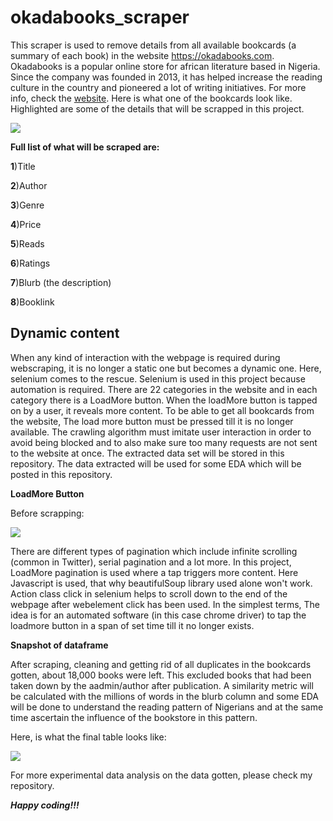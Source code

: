 # okadabooks_scraper
  This scraper is used to remove details from all available bookcards (a summary of each book) in the website https://okadabooks.com. Okadabooks is a popular online store for african literature based in Nigeria. Since the company was founded in 2013, it has helped increase the reading culture in the country and pioneered a lot of writing initiatives. For more info, check the [website](https://okadabooks.com.). 
  Here is what one of the bookcards look like. Highlighted are some of the details that will be scrapped in this project.

   ![](https://github.com/EdidiongEsu/okadabooks_scraper/blob/master/okadabooks_pictures/Capture.PNG)
            
**Full list of what will be scraped are:**

  **1**)Title
  
  **2**)Author
  
  **3**)Genre
  
  **4**)Price
  
  **5**)Reads
  
  **6**)Ratings
  
  **7**)Blurb (the description)
  
  **8**)Booklink
  
  ## Dynamic content
When any kind of interaction with the webpage is required during webscraping, it is no longer a static one but becomes a dynamic one. Here, selenium comes to the rescue. Selenium is used in this project because automation is required. There are 22 categories in the website and in each category there is a LoadMore button. When the loadMore button is tapped on by a user, it reveals more content. To be able to get all bookcards from the website, The load more button must be pressed till it is no longer available. The crawling algorithm must imitate user interaction in order to avoid being blocked and to also make sure too many requests are not sent to the website at once. The extracted data set will be stored in this repository. The data extracted will be used for some EDA which will be posted in this repository.
    
 
 **LoadMore Button**

Before scrapping:
  
  ![](https://github.com/EdidiongEsu/okadabooks_scraper/blob/master/okadabooks_pictures/loadmore_before_webscraping.PNG)
  
  There are different types of pagination which include infinite scrolling (common in Twitter), serial pagination and a lot more. In this project, LoadMore pagination is used where a tap triggers more content. Here Javascript is used, that why beautifulSoup library used alone won't work. Action class click in selenium helps to scroll down to the end of the webpage after webelement click has been used. In the simplest terms, The idea is for an automated software (in this case chrome driver) to tap the loadmore button in a span of set time till it no longer exists.
  
  **Snapshot of dataframe**
  
  After scraping, cleaning and getting rid of all duplicates in the bookcards gotten, about 18,000 books were left. This excluded books that had been taken down by the aadmin/author after publication. A similarity metric will be calculated with the millions of words in the blurb column and some EDA will be done to understand the reading pattern of Nigerians and at the same time ascertain the influence of the bookstore in this pattern.
  
Here, is what the final table looks like:

![](https://github.com/EdidiongEsu/okadabooks_scraper/blob/master/okadabooks_pictures/dataframe%20table.PNG)

For more experimental data analysis on the data gotten, please check my repository.

 
 ***Happy coding!!!***

